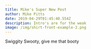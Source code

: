 ```yaml
---
title: Mike's Super New Post
author: Mike Pitts
date: 2019-04-29T01:45:40.554Z
description: Intro's are for the weak
image: /img/shirt-front-example-2.png
---
```

Swiggity Swooty, give me that booty
